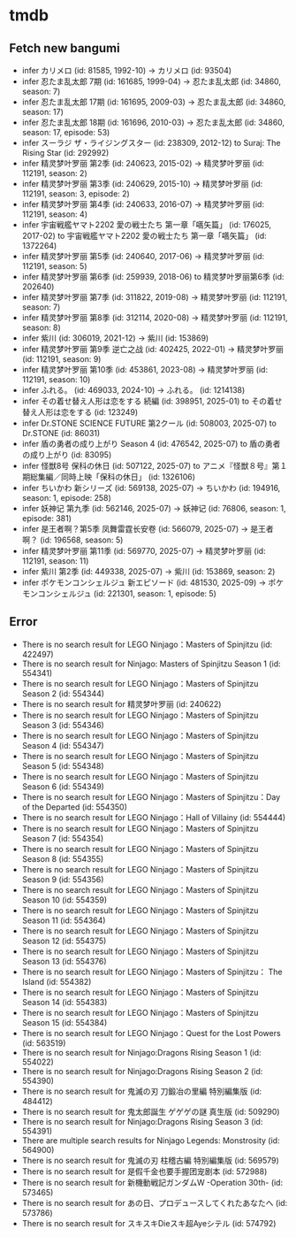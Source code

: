 # tmdb
## Fetch new bangumi
- infer カリメロ (id: 81585, 1992-10) -> カリメロ (id: 93504)
- infer 忍たま乱太郎 7期 (id: 161685, 1999-04) -> 忍たま乱太郎 (id: 34860, season: 7)
- infer 忍たま乱太郎 17期 (id: 161695, 2009-03) -> 忍たま乱太郎 (id: 34860, season: 17)
- infer 忍たま乱太郎 18期 (id: 161696, 2010-03) -> 忍たま乱太郎 (id: 34860, season: 17, episode: 53)
- infer スーラジ ザ・ライジングスター (id: 238309, 2012-12) to Suraj: The Rising Star (id: 292992)
- infer 精灵梦叶罗丽 第2季 (id: 240623, 2015-02) -> 精灵梦叶罗丽 (id: 112191, season: 2)
- infer 精灵梦叶罗丽 第3季 (id: 240629, 2015-10) -> 精灵梦叶罗丽 (id: 112191, season: 3, episode: 2)
- infer 精灵梦叶罗丽 第4季 (id: 240633, 2016-07) -> 精灵梦叶罗丽 (id: 112191, season: 4)
- infer 宇宙戦艦ヤマト2202 愛の戦士たち 第一章「嚆矢篇」 (id: 176025, 2017-02) to 宇宙戦艦ヤマト2202 愛の戦士たち 第一章「嚆矢篇」 (id: 1372264)
- infer 精灵梦叶罗丽 第5季 (id: 240640, 2017-06) -> 精灵梦叶罗丽 (id: 112191, season: 5)
- infer 精灵梦叶罗丽 第6季 (id: 259939, 2018-06) to 精灵梦叶罗丽第6季 (id: 202640)
- infer 精灵梦叶罗丽 第7季 (id: 311822, 2019-08) -> 精灵梦叶罗丽 (id: 112191, season: 7)
- infer 精灵梦叶罗丽 第8季 (id: 312114, 2020-08) -> 精灵梦叶罗丽 (id: 112191, season: 8)
- infer 紫川 (id: 306019, 2021-12) -> 紫川 (id: 153869)
- infer 精灵梦叶罗丽 第9季 逆亡之战 (id: 402425, 2022-01) -> 精灵梦叶罗丽 (id: 112191, season: 9)
- infer 精灵梦叶罗丽 第10季 (id: 453861, 2023-08) -> 精灵梦叶罗丽 (id: 112191, season: 10)
- infer ふれる。 (id: 469033, 2024-10) -> ふれる。 (id: 1214138)
- infer その着せ替え人形は恋をする 続編 (id: 398951, 2025-01) to その着せ替え人形は恋をする (id: 123249)
- infer Dr.STONE SCIENCE FUTURE 第2クール (id: 508003, 2025-07) to Dr.STONE (id: 86031)
- infer 盾の勇者の成り上がり Season 4 (id: 476542, 2025-07) to 盾の勇者の成り上がり (id: 83095)
- infer 怪獣8号 保科の休日 (id: 507122, 2025-07) to アニメ『怪獣８号』第１期総集編／同時上映「保科の休日」 (id: 1326106)
- infer ちいかわ 新シリーズ (id: 569138, 2025-07) -> ちいかわ (id: 194916, season: 1, episode: 258)
- infer 妖神记 第九季 (id: 562146, 2025-07) -> 妖神记 (id: 76806, season: 1, episode: 381)
- infer 是王者啊？第5季 凤舞雷霆长安卷 (id: 566079, 2025-07) -> 是王者啊？ (id: 196568, season: 5)
- infer 精灵梦叶罗丽 第11季 (id: 569770, 2025-07) -> 精灵梦叶罗丽 (id: 112191, season: 11)
- infer 紫川 第2季 (id: 449338, 2025-07) -> 紫川 (id: 153869, season: 2)
- infer ポケモンコンシェルジュ 新エピソード (id: 481530, 2025-09) -> ポケモンコンシェルジュ (id: 221301, season: 1, episode: 5)
## Error
- There is no search result for LEGO Ninjago：Masters of Spinjitzu (id: 422497)
- There is no search result for Ninjago: Masters of Spinjitzu Season 1 (id: 554341)
- There is no search result for LEGO Ninjago：Masters of Spinjitzu Season 2 (id: 554344)
- There is no search result for 精灵梦叶罗丽 (id: 240622)
- There is no search result for LEGO Ninjago：Masters of Spinjitzu Season 3 (id: 554346)
- There is no search result for LEGO Ninjago：Masters of Spinjitzu Season 4 (id: 554347)
- There is no search result for LEGO Ninjago：Masters of Spinjitzu Season 5 (id: 554348)
- There is no search result for LEGO Ninjago：Masters of Spinjitzu Season 6 (id: 554349)
- There is no search result for LEGO Ninjago：Masters of Spinjitzu：Day of the Departed (id: 554350)
- There is no search result for LEGO Ninjago：Hall of Villainy (id: 554444)
- There is no search result for LEGO Ninjago：Masters of Spinjitzu Season 7 (id: 554354)
- There is no search result for LEGO Ninjago：Masters of Spinjitzu Season 8 (id: 554355)
- There is no search result for LEGO Ninjago：Masters of Spinjitzu Season 9 (id: 554356)
- There is no search result for LEGO Ninjago：Masters of Spinjitzu Season 10 (id: 554359)
- There is no search result for LEGO Ninjago：Masters of Spinjitzu Season 11 (id: 554364)
- There is no search result for LEGO Ninjago：Masters of Spinjitzu Season 12 (id: 554375)
- There is no search result for LEGO Ninjago：Masters of Spinjitzu Season 13 (id: 554376)
- There is no search result for LEGO Ninjago：Masters of Spinjitzu： The Island (id: 554382)
- There is no search result for LEGO Ninjago：Masters of Spinjitzu Season 14 (id: 554383)
- There is no search result for LEGO Ninjago：Masters of Spinjitzu Season 15 (id: 554384)
- There is no search result for LEGO Ninjago：Quest for the Lost Powers (id: 563519)
- There is no search result for Ninjago:Dragons Rising Season 1 (id: 554022)
- There is no search result for Ninjago:Dragons Rising Season 2 (id: 554390)
- There is no search result for 鬼滅の刃 刀鍛冶の里編 特別編集版 (id: 484412)
- There is no search result for 鬼太郎誕生 ゲゲゲの謎 真生版 (id: 509290)
- There is no search result for Ninjago:Dragons Rising Season 3 (id: 554391)
- There are multiple search results for Ninjago Legends: Monstrosity (id: 564900)
- There is no search result for 鬼滅の刃 柱稽古編 特別編集版 (id: 569579)
- There is no search result for 是假千金也要手握团宠剧本 (id: 572988)
- There is no search result for 新機動戦記ガンダムW -Operation 30th- (id: 573465)
- There is no search result for あの日、プロデュースしてくれたあなたへ (id: 573786)
- There is no search result for スキスキDieスキ超Ayeシテル (id: 574792)
